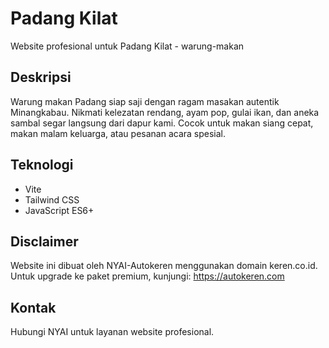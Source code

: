 # Padang Kilat

Website profesional untuk Padang Kilat - warung-makan

## Deskripsi
Warung makan Padang siap saji dengan ragam masakan autentik Minangkabau. Nikmati kelezatan rendang, ayam pop, gulai ikan, dan aneka sambal segar langsung dari dapur kami. Cocok untuk makan siang cepat, makan malam keluarga, atau pesanan acara spesial.

## Teknologi
- Vite
- Tailwind CSS
- JavaScript ES6+

## Disclaimer
Website ini dibuat oleh NYAI-Autokeren menggunakan domain keren.co.id.
Untuk upgrade ke paket premium, kunjungi: https://autokeren.com

## Kontak
Hubungi NYAI untuk layanan website profesional.

